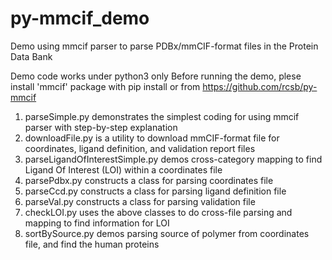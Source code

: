 # py-mmcif_demo
Demo using mmcif parser to parse PDBx/mmCIF-format files in the Protein Data Bank

Demo code works under python3 only
Before running the demo, plese install 'mmcif' package with pip install or from https://github.com/rcsb/py-mmcif

1. parseSimple.py demonstrates the simplest coding for using mmcif parser with step-by-step explanation 
2. downloadFile.py is a utility to download mmCIF-format file for coordinates, ligand definition, and validation report files
3. parseLigandOfInterestSimple.py demos cross-category mapping to find Ligand Of Interest (LOI) within a coordinates file
4. parsePdbx.py constructs a class for parsing coordinates file
5. parseCcd.py constructs a class for parsing ligand definition file
6. parseVal.py constructs a class for parsing validation file
7. checkLOI.py uses the above classes to do cross-file parsing and mapping to find information for LOI
8. sortBySource.py demos parsing source of polymer from coordinates file, and find the human proteins
